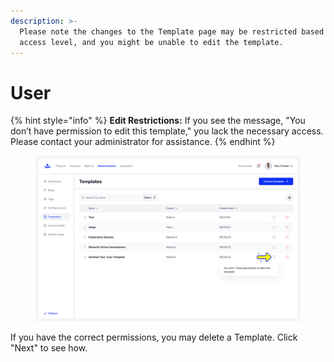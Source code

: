 ```yaml
---
description: >-
  Please note the changes to the Template page may be restricted based on your
  access level, and you might be unable to edit the template.
---
```


# User

{% hint style="info" %}
**Edit Restrictions:** If you see the message, "You don’t have permission to edit this template," you lack the necessary access. Please contact your administrator for assistance.
{% endhint %}

<figure><img src="../../../.gitbook/assets/140_Templates - User - Edit.png" alt=""><figcaption></figcaption></figure>

If you have the correct permissions, you may delete a Template. Click "Next" to see how.&#x20;
